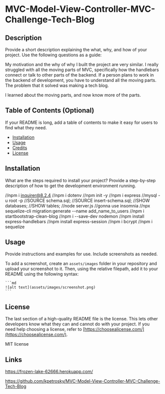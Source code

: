 # MVC-Model-View-Controller-MVC-Challenge-Tech-Blog



## Description

Provide a short description explaining the what, why, and how of your project. Use the following questions as a guide:

My motivation and the why of why I built the project are very similar. I really struggled with all the moving parts of MVC, specifically how the handlebars connect or talk to other parts of the backend. If a person plans to work in the backend of development, you have to understand all the moving parts.
The problem that it solved was making a tech blog. 

I learned about the moving parts, and now know more of the parts. 


## Table of Contents (Optional)

If your README is long, add a table of contents to make it easy for users to find what they need.

- [Installation](#installation)
- [Usage](#usage)
- [Credits](#credits)
- [License](#license)

## Installation

What are the steps required to install your project? Provide a step-by-step description of how to get the development environment running.

//npm i inquirer@8.2.4
//npm i dotenv 
//npm init -y
//npm i express
//mysql -u root -p
//SOURCE schema.sql;
//SOURCE insert-schema.sql;
//SHOW databases;
//SHOW tables;
//node server.js
//gonna use insomnia
//npx sequelize-cli migration:generate --name add_name_to_users
//npm i startbootstrap-clean-blog
//npm i --save-dev nodemon
//npm install express-handlebars
//npm install express-session
//npm i bcrypt
//npm i sequelize
## Usage

Provide instructions and examples for use. Include screenshots as needed.

To add a screenshot, create an `assets/images` folder in your repository and upload your screenshot to it. Then, using the relative filepath, add it to your README using the following syntax:

    ```md
    ![alt text](assets/images/screenshot.png)
    ```

## License

The last section of a high-quality README file is the license. This lets other developers know what they can and cannot do with your project. If you need help choosing a license, refer to [https://choosealicense.com/](https://choosealicense.com/).

MIT license

## Links
https://frozen-lake-62666.herokuapp.com/

https://github.com/kpetrosky/MVC-Model-View-Controller-MVC-Challenge-Tech-Blog
